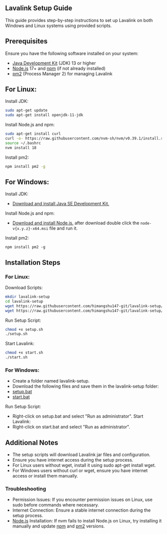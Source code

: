 ## Lavalink Setup Guide
This guide provides step-by-step instructions to set up Lavalink on both Windows and Linux systems using provided scripts.

## Prerequisites
Ensure you have the following software installed on your system:

* [Java Development Kit](https://www.oracle.com/java/technologies/downloads) (JDK) 13 or higher
* [Node.js](https://nodejs.org/downloads) 17+ and [npm](https://www.npmjs.com/) (if not already installed)
* [pm2](https://pm2.keymetrics.io/) (Process Manager 2) for managing Lavalink

## For Linux:
Install JDK:
```bash
sudo apt-get update
sudo apt-get install openjdk-11-jdk
```
Install Node.js and npm:
```bash
sudo apt-get install curl
curl -o- https://raw.githubusercontent.com/nvm-sh/nvm/v0.39.1/install.sh | bash
source ~/.bashrc
nvm install 18
```
Install pm2:
```bash
npm install pm2 -g
```
## For Windows:

Install JDK:
* [Download and install Java SE Development Kit.](https://www.oracle.com/java/technologies/downloads/#java17)

Install Node.js and npm:

* [Download and install Node.js.](https://nodejs.org/dist/v18.20.2/node-v18.20.2-x64.msi) after download double click the `node-v{x.y.z}-x64.msi` file and run it.

Install pm2:
```batch
npm install pm2 -g
```
## Installation Steps

### For Linux:
Download Scripts:
```bash
mkdir lavalink-setup
cd lavalink-setup
wget https://raw.githubusercontent.com/himangshu147-git/lavalink-setup/main/setup.sh
wget https://raw.githubusercontent.com/himangshu147-git/lavalink-setup/main/start.sh
```
Run Setup Script:

```bash
chmod +x setup.sh
./setup.sh
```

Start Lavalink:
```bash
chmod +x start.sh
./start.sh
```

### For Windows:

* Create a folder named lavalink-setup.
* Download the following files and save them in the lavalink-setup folder:
* [setup.bat](https://raw.githubusercontent.com/himangshu147-git/lavalink-setup/main/setup.bat)
* [start.bat](https://raw.githubusercontent.com/himangshu147-git/lavalink-setup/main/start.bat)

Run Setup Script:
* Right-click on setup.bat and select "Run as administrator".
Start Lavalink:
* Right-click on start.bat and select "Run as administrator".
## Additional Notes
* The setup scripts will download Lavalink jar files and configuration.
* Ensure you have internet access during the setup process.
* For Linux users without wget, install it using sudo apt-get install wget.
* For Windows users without curl or wget, ensure you have internet access or install them manually.
### Troubleshooting
* Permission Issues: If you encounter permission issues on Linux, use sudo before commands where necessary.
* Internet Connection: Ensure a stable internet connection during the setup process.
* [Node.js](https://nodejs.org/en/download) Installation: If nvm fails to install Node.js on Linux, try installing it manually and update [npm](https://www.npmjs.com/) and [pm2](https://pm2.keymetrics.io/) versions.